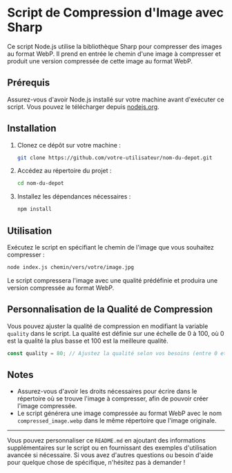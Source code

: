 # Script de Compression d'Image avec Sharp

Ce script Node.js utilise la bibliothèque Sharp pour compresser des images au format WebP. Il prend en entrée le chemin d'une image à compresser et produit une version compressée de cette image au format WebP.

## Prérequis

Assurez-vous d'avoir Node.js installé sur votre machine avant d'exécuter ce script. Vous pouvez le télécharger depuis [nodejs.org](https://nodejs.org/).

## Installation

1. Clonez ce dépôt sur votre machine :
   ```sh
   git clone https://github.com/votre-utilisateur/nom-du-depot.git
   ```

2. Accédez au répertoire du projet :
   ```sh
   cd nom-du-depot
   ```

3. Installez les dépendances nécessaires :
   ```sh
   npm install
   ```

## Utilisation

Exécutez le script en spécifiant le chemin de l'image que vous souhaitez compresser :
```sh
node index.js chemin/vers/votre/image.jpg
```

Le script compressera l'image avec une qualité prédéfinie et produira une version compressée au format WebP.

## Personnalisation de la Qualité de Compression

Vous pouvez ajuster la qualité de compression en modifiant la variable `quality` dans le script. La qualité est définie sur une échelle de 0 à 100, où 0 est la qualité la plus basse et 100 est la meilleure qualité.

```javascript
const quality = 80; // Ajustez la qualité selon vos besoins (entre 0 et 100)
```

## Notes

- Assurez-vous d'avoir les droits nécessaires pour écrire dans le répertoire où se trouve l'image à compresser, afin de pouvoir créer l'image compressée.
- Le script générera une image compressée au format WebP avec le nom `compressed_image.webp` dans le même répertoire que l'image originale.

---

Vous pouvez personnaliser ce `README.md` en ajoutant des informations supplémentaires sur le script ou en fournissant des exemples d'utilisation avancée si nécessaire. Si vous avez d'autres questions ou besoin d'aide pour quelque chose de spécifique, n'hésitez pas à demander !
